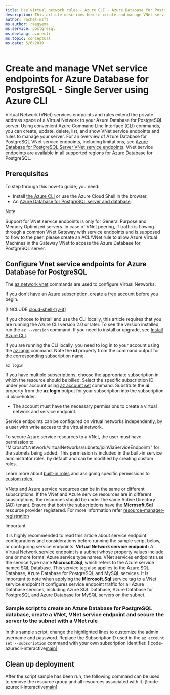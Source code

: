 ```yaml
---
title: Use virtual network rules - Azure CLI - Azure Database for PostgreSQL - Single Server
description: This article describes how to create and manage VNet service endpoints and rules for Azure Database for PostgreSQL using Azure CLI command line.
author: rachel-msft
ms.author: raagyema
ms.service: postgresql
ms.devlang: azurecli
ms.topic: conceptual
ms.date: 5/6/2019
---
```

# Create and manage VNet service endpoints for Azure Database for PostgreSQL - Single Server using Azure CLI
Virtual Network (VNet) services endpoints and rules extend the private address space of a Virtual Network to your Azure Database for PostgreSQL server. Using convenient Azure Command Line Interface (CLI) commands, you can create, update, delete, list, and show VNet service endpoints and rules to manage your server. For an overview of Azure Database for PostgreSQL VNet service endpoints, including limitations, see [Azure Database for PostgreSQL Server VNet service endpoints](concepts-data-access-and-security-vnet.md). VNet service endpoints are available in all supported regions for Azure Database for PostgreSQL.

## Prerequisites
To step through this how-to guide, you need:
- Install [the Azure CLI](/cli/azure/install-azure-cli) or use the Azure Cloud Shell in the browser.
- An [Azure Database for PostgreSQL server and database](quickstart-create-server-database-azure-cli.md).

> [!NOTE]
> Support for VNet service endpoints is only for General Purpose and Memory Optimized servers.
> In case of VNet peering, if traffic is flowing through a common VNet Gateway with service endpoints and is supposed to flow to the peer, please create an ACL/VNet rule to allow Azure Virtual Machines in the Gateway VNet to access the Azure Database for PostgreSQL server.


## Configure Vnet service endpoints for Azure Database for PostgreSQL
The [az network vnet](https://docs.microsoft.com/cli/azure/network/vnet?view=azure-cli-latest) commands are used to configure Virtual Networks.

If you don't have an Azure subscription, create a [free](https://azure.microsoft.com/free/) account before you begin.

[!INCLUDE [cloud-shell-try-it](../../includes/cloud-shell-try-it.md)]

If you choose to install and use the CLI locally, this article requires that you are running the Azure CLI version 2.0 or later. To see the version installed, run the `az --version` command. If you need to install or upgrade, see [Install Azure CLI](/cli/azure/install-azure-cli). 

If you are running the CLI locally, you need to log in to your account using the [az login](https://docs.microsoft.com/cli/azure/authenticate-azure-cli?view=azure-cli-latest) command. Note the **id** property from the command output for the corresponding subscription name.
```azurecli-interactive
az login
```

If you have multiple subscriptions, choose the appropriate subscription in which the resource should be billed. Select the specific subscription ID under your account using [az account set](https://docs.microsoft.com/cli/azure/account?view=azure-cli-latest#az-account-set) command. Substitute the **id** property from the **az login** output for your subscription into the subscription id placeholder.

- The account must have the necessary permissions to create a virtual network and service endpoint.

Service endpoints can be configured on virtual networks independently, by a user with write access to the virtual network.

To secure Azure service resources to a VNet, the user must have permission to "Microsoft.Network/virtualNetworks/subnets/joinViaServiceEndpoint/" for the subnets being added. This permission is included in the built-in service administrator roles, by default and can be modified by creating custom roles.

Learn more about [built-in roles](https://docs.microsoft.com/azure/active-directory/role-based-access-built-in-roles) and assigning specific permissions to [custom roles](https://docs.microsoft.com/azure/active-directory/role-based-access-control-custom-roles).

VNets and Azure service resources can be in the same or different subscriptions. If the VNet and Azure service resources are in different subscriptions, the resources should be under the same Active Directory (AD) tenant. Ensure that both the subscriptions have the **Microsoft.Sql** resource provider registered. For more information refer [resource-manager-registration][resource-manager-portal]

> [!IMPORTANT]
> It is highly recommended to read this article about service endpoint configurations and considerations before running the sample script below, or configuring service endpoints. **Virtual Network service endpoint:** A [Virtual Network service endpoint](../virtual-network/virtual-network-service-endpoints-overview.md) is a subnet whose property values include one or more formal Azure service type names. VNet services endpoints use the service type name **Microsoft.Sql**, which refers to the Azure service named SQL Database. This service tag also applies to the Azure SQL Database, Azure Database for PostgreSQL and MySQL services. It is important to note when applying the **Microsoft.Sql** service tag to a VNet service endpoint it configures service endpoint traffic for all Azure Database services, including Azure SQL Database, Azure Database for PostgreSQL and Azure Database for MySQL servers on the subnet. 
> 

### Sample script to create an Azure Database for PostgreSQL database, create a VNet, VNet service endpoint and secure the server to the subnet with a VNet rule
In this sample script, change the highlighted lines to customize the admin username and password. Replace the SubscriptionID used in the `az account set --subscription` command with your own subscription identifier.
[!code-azurecli-interactive[main](../../cli_scripts/postgresql/create-postgresql-server-vnet/create-postgresql-server.sh?highlight=5,20 "Create an Azure Database for PostgreSQL, VNet, VNet service endpoint, and VNet rule.")]

## Clean up deployment
After the script sample has been run, the following command can be used to remove the resource group and all resources associated with it.
[!code-azurecli-interactive[main](../../cli_scripts/postgresql/create-postgresql-server-vnet/delete-postgresql.sh "Delete the resource group.")]

<!-- Link references, to text, Within this same GitHub repo. --> 
[resource-manager-portal]: ../azure-resource-manager/management/resource-providers-and-types.md